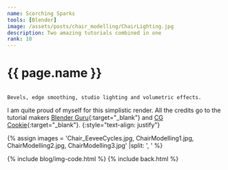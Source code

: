 ```yaml
---
name: Scorching Sparks
tools: [Blender]
image: /assets/posts/chair_modelling/ChairLighting.jpg
description: Two amazing tutorials combined in one
rank: 10
---
```


# {{ page.name }}
<code>
Bevels, edge smoothing, studio lighting and volumetric effects.
</code>

I am quite proud of myself for this simplistic render. All the credits go to the tutorial makers [Blender Guru](https://www.blenderguru.com){:target="_blank"} and [CG Cookie](https://cgcookie.com){:target="_blank"}.
{:style="text-align: justify"}

{% assign images = 'Chair_EeveeCycles.jpg, ChairModelling1.jpg, ChairModelling2.jpg, ChairModelling3.jpg'  |split: ', ' %}

{% include blog/img-code.html %}
{% include back.html %}
